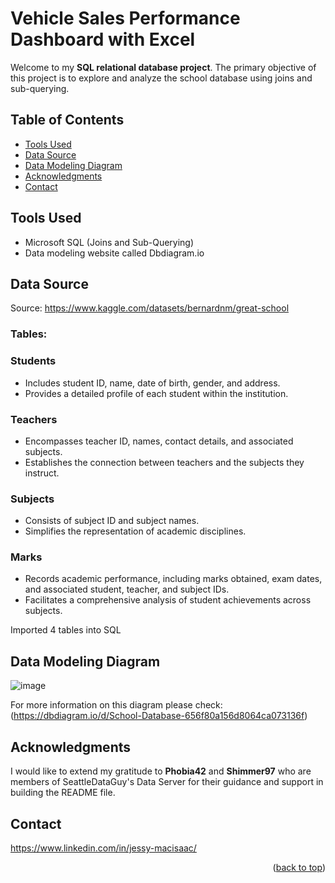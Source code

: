 <a name="readme-top"></a>
# Vehicle Sales Performance Dashboard with Excel
Welcome to my **SQL relational database project**. The primary objective of this project is to explore and analyze the school database using joins and sub-querying.


## Table of Contents
- [Tools Used](#Tools-Used)
- [Data Source](#Data-Source)
- [Data Modeling Diagram](#Data-Modeling-Diagram)
- [Acknowledgments](#Acknowledgments)
- [Contact](#Contact)

## Tools Used
- Microsoft SQL (Joins and Sub-Querying)
- Data modeling website called Dbdiagram.io 

## Data Source
Source: https://www.kaggle.com/datasets/bernardnm/great-school

### Tables:
### Students
- Includes student ID, name, date of birth, gender, and address.
- Provides a detailed profile of each student within the institution.

### Teachers
- Encompasses teacher ID, names, contact details, and associated subjects.
- Establishes the connection between teachers and the subjects they instruct.

### Subjects
- Consists of subject ID and subject names.
- Simplifies the representation of academic disciplines.

### Marks
- Records academic performance, including marks obtained, exam dates, and associated student, teacher, and subject IDs.
- Facilitates a comprehensive analysis of student achievements across subjects.

Imported 4 tables into SQL

## Data Modeling Diagram
![image](https://github.com/Jessymac96/Data-analyst-projects-by-Jessy-MacIsaac/assets/139941688/de15d898-3450-4a18-84fc-48f4b85bd706)

For more information on this diagram please check: (https://dbdiagram.io/d/School-Database-656f80a156d8064ca073136f)

## Acknowledgments
I would like to extend my gratitude to **Phobia42** and **Shimmer97** who are members of SeattleDataGuy's Data Server for their guidance and support in building the README file.

## Contact
https://www.linkedin.com/in/jessy-macisaac/

<p align="right">(<a href="#readme-top">back to top</a>)</p>
